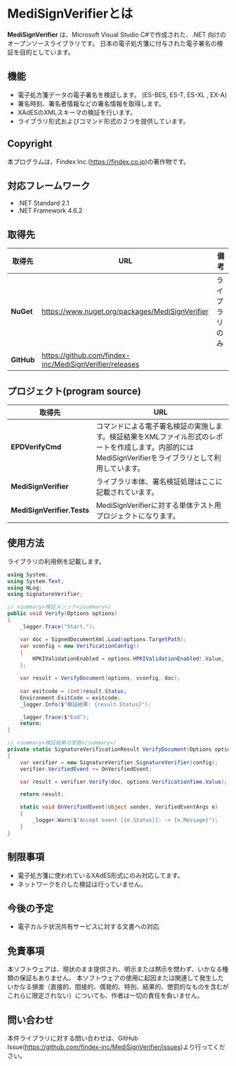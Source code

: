 
# MediSignVerifierとは
**MediSignVerifier** は、Microsoft Visual Studio C#で作成された、.NET 向けのオープンソースライブラリです。
日本の電子処方箋に付与された電子署名の検証を目的としています。

## 機能
* 電子処方箋データの電子署名を検証します。
  (ES-BES, ES-T, ES-XL , EX-A)
* 署名時刻、署名者情報などの署名情報を取得します。
* XAdESのXMLスキーマの検証を行います。
* ライブラリ形式およびコマンド形式の２つを提供しています。

## Copyright
本プログラムは、Findex Inc.(https://findex.co.jp)の著作物です。

## 対応フレームワーク
* .NET Standard 2.1
* .NET Framework 4.6.2

## 取得先
|取得先|URL|備考|
|---|---|---|
|**NuGet**| https://www.nuget.org/packages/MediSignVerifier|ライブラリのみ|
|**GitHub**| https://github.com/findex-inc/MediSignVerifier/releases|


## プロジェクト(program source)
|取得先|URL|
|---|---|
|**EPDVerifyCmd**| コマンドによる電子署名検証の実施します。検証結果をXMLファイル形式のレポートを作成します。内部的にはMediSignVerifierをライブラリとして利用しています。 |
|**MediSignVerifier**| ライブラリ本体、署名検証処理はここに記載されています。|
|**MediSignVerifier.Tests**| MediSignVerifierに対する単体テスト用プロジェクトになります。|


## 使用方法
ライブラリの利用例を記載します。

```csharp
using System;
using System.Text;
using NLog;
using SignatureVerifier;

// <summary>検証メソッド</summary>/
public void Verify(Options options)
{
    _logger.Trace("Start.");

    var doc = SignedDocumentXml.Load(options.TargetPath);
    var vconfig = new VerificationConfig()
    {
        HPKIValidationEnabled = options.HPKIValidationEnabled!.Value,
    };

    var result = VerifyDocument(options, vconfig, doc);
    
    var exitcode = (int)result.Status;
    Environment.ExitCode = exitcode;
    _logger.Info($"検証結果: {result.Status}");

    _logger.Trace($"End");
    return;
}

// <summary>検証結果の受取</summary>/
private static SignatureVerificationResult VerifyDocument(Options options, VerificationConfig config, SignedDocumentXml doc)
{
    var verifier = new SignatureVerifier.SignatureVerifier(config);
    verifier.VerifiedEvent += OnVerifiedEvent;

    var result = verifier.Verify(doc, options.VerificationTime.Value);

    return result;

    static void OnVerifiedEvent(object sender, VerifiedEventArgs e)
    {
        _logger.Warn($"Accept event [{e.Status}]: -> {e.Message}");
    }
}

```
## 制限事項
* 電子処方箋に使われているXAdES形式にのみ対応してます。
* ネットワークを介した検証は行っていません。
  
## 今後の予定
* 電子カルテ状況共有サービスに対する文書への対応
  

## 免責事項
本ソフトウェアは、現状のまま提供され、明示または黙示を問わず、いかなる種類の保証もありません。
本ソフトウェアの使用に起因または関連して発生したいかなる損害（直接的、間接的、偶発的、特別、結果的、懲罰的なものを含むがこれらに限定されない）についても、作者は一切の責任を負いません。

## 問い合わせ
本件ライブラリに対する問い合わせは、GitHub Issue(https://github.com/findex-inc/MediSignVerifier/issues)より行ってください。

